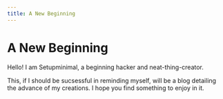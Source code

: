 ```yaml
---
title: A New Beginning
---
```

A New Beginning
===============

Hello! I am Setupminimal, a beginning hacker and neat-thing-creator.

This, if I should be sucsessful in reminding myself, will be a blog detailing the advance of my creations. I hope you find something to enjoy in it.

